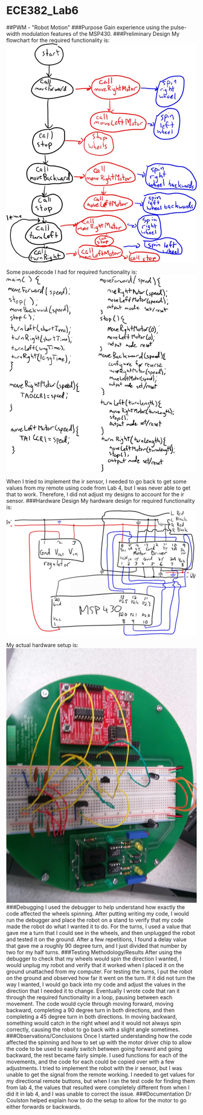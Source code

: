 ECE382_Lab6
===========
##PWM - "Robot Motion"
###Purpose
Gain experience using the pulse-width modulation features of the MSP430.
###Preliminary Design
My flowchart for the required functionality is:
![alt text](https://github.com/mbergstedt/ECE382_Lab6/blob/master/Flowchart.JPG?raw=true)

Some psuedocode I had for required functionality is:
![alt text](https://github.com/mbergstedt/ECE382_Lab6/blob/master/Psuedocode.JPG?raw=true)

When I tried to implement the ir sensor, I needed to go back to get some values from my remote using code from Lab 4, but I was never able to get that to work.  Therefore, I did not adjust my designs to account for the ir sensor.
###Hardware Design
My hardware design for required functionality is:
![alt text](https://github.com/mbergstedt/ECE382_Lab6/blob/master/Hardware%20Design.JPG?raw=true)

My actual hardware setup is:
![alt text](https://github.com/mbergstedt/ECE382_Lab6/blob/master/Hardware_Setup.jpg?raw=true)
###Debugging
I used the debugger to help understand how exactly the code affected the wheels spinning.  After putting writing my code, I would run the debugger and place the robot on a stand to verify that my code made the robot do what I wanted it to do.  For the turns, I used a value that gave me a turn that I could see in the wheels, and then unplugged the robot and tested it on the ground.  After a few repetitions, I found a delay value that gave me a roughly 90 degree turn, and I just divided that number by two for my half turns.
###Testing Methodology/Results
After using the debugger to check that my wheels would spin the direction I wanted, I would unplug my robot and verify that it worked when I placed it on the ground unattached from my computer.  For testing the turns, I put the robot on the ground and observed how far it went on the turn.  If it did not turn the way I wanted, I would go back into my code and adjust the values in the direction that I needed it to change.  Eventually I wrote code that ran it through the required functionality in a loop, pausing between each movement.  The code would cycle through moving forward, moving backward, completing a 90 degree turn in both directions, and then completing a 45 degree turn in both directions.  In moving backward, something would catch in the right wheel and it would not always spin correctly, causing the robot to go back with a slight angle sometimes.
###Observations/Conclusions
Once I started understanding how the code affected the spinning and how to set up with the motor driver chip to allow the code to be used to easily switch between going forward and going backward, the rest became fairly simple.  I used functions for each of the movements, and the code for each could be copied over with a few adjustments.  I tried to implement the robot with the ir sensor, but I was unable to get the signal from the remote working.  I needed to get values for my directional remote buttons, but when I ran the test code for finding them from lab 4, the values that resulted were completely different from when I did it in lab 4, and I was unable to correct the issue.
###Documentation
Dr Coulston helped explain how to do the setup to allow for the motor to go either forwards or backwards.
